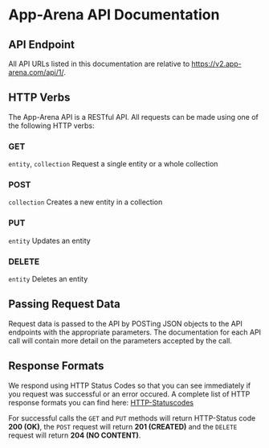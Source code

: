 # App-Arena API Documentation #

## API Endpoint ##

All API URLs listed in this documentation are relative to https://v2.app-arena.com/api/1/.

## HTTP Verbs ##

The App-Arena API is a RESTful API. All requests can be made using one of the following HTTP verbs:

### GET ### 
`entity`, `collection`
Request a single entity or a whole collection

### POST ###
`collection`
Creates a new entity in a collection

### PUT ###
`entity`
Updates an entity

### DELETE ###
`entity`
Deletes an entity


## Passing Request Data ##

Request data is passed to the API by POSTing JSON objects to the API endpoints with the appropriate parameters. The documentation for each API call will contain more detail on the parameters accepted by the call. 

## Response Formats ##
We respond using HTTP Status Codes so that you can see immediately if you request was successful or an error occured. A complete list of HTTP response formats you can find here: [HTTP-Statuscodes](http://de.wikipedia.org/wiki/HTTP-Statuscode "Title")

For successful calls the `GET` and `PUT` methods will return HTTP-Status code **200 (OK)**, the `POST` request will return **201
(CREATED)** and the `DELETE` request will return **204 (NO CONTENT)**.